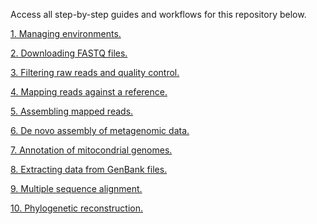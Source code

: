Access all step-by-step guides and workflows for this repository below.

[1. Managing environments.](https://github.com/depaulats/MARRIO_genomics/blob/main/conda.md)

[2. Downloading FASTQ files.]()

[3. Filtering raw reads and quality control.]()

[4. Mapping reads against a reference.]()

[5. Assembling mapped reads.]()

[6. De novo assembly of metagenomic data.]()

[7. Annotation of mitocondrial genomes.]()

[8. Extracting data from GenBank files.]()

[9. Multiple sequence alignment.]()

[10. Phylogenetic reconstruction.]()
